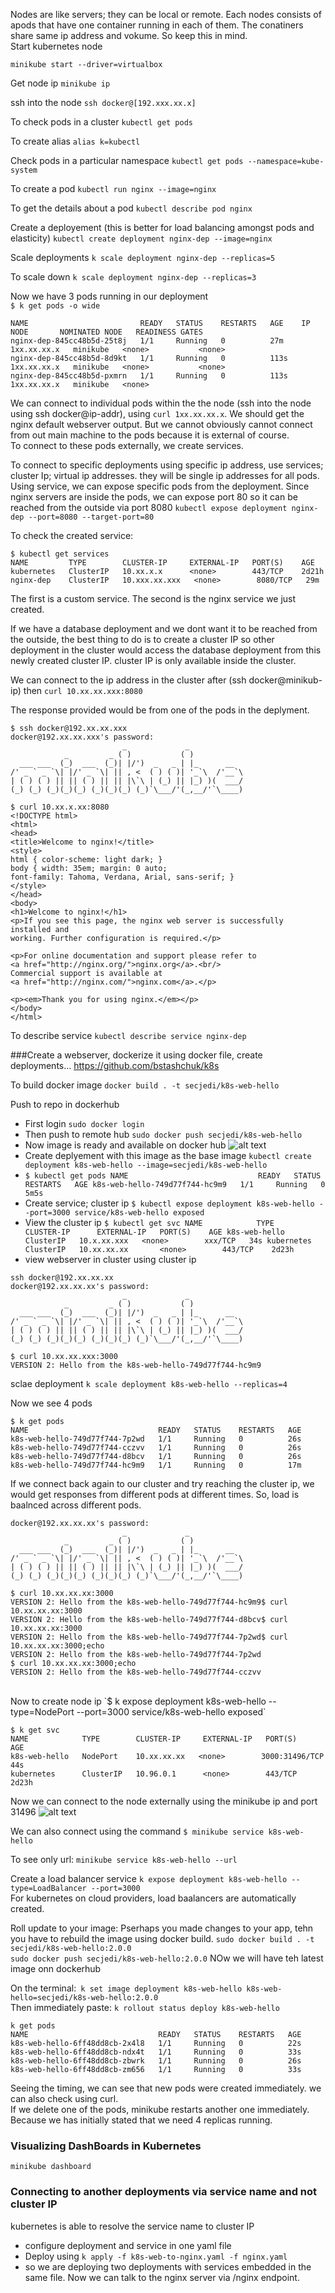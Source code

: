Nodes are like servers; they can be local or remote.
Each nodes consists of apods that have one container running in each of them. The conatiners share same ip address and vokume. So keep this in mind. <br />
Start kubernetes node <br />

`minikube start --driver=virtualbox`

Get node ip
`minikube ip`

ssh into the node
`ssh docker@[192.xxx.xx.x]`

To check pods in a cluster
`kubectl get pods`

To create alias `alias k=kubectl`

Check pods in a particular namespace
`kubectl get pods --namespace=kube-system`

To create a pod
`kubectl run nginx --image=nginx`

To get the details about a pod
`kubectl describe pod nginx`

Create a deployement (this is better for load balancing amongst pods and elasticity)
`kubectl create deployment nginx-dep --image=nginx`

Scale deployments 
`k scale deployment nginx-dep --replicas=5`

To scale down
`k scale deployment nginx-dep --replicas=3`

Now we have 3 pods running in our deployment <br />
`$ k get pods -o wide`
````
NAME                         READY   STATUS    RESTARTS   AGE    IP           NODE       NOMINATED NODE   READINESS GATES
nginx-dep-845cc48b5d-25t8j   1/1     Running   0          27m    1xx.xx.xx.x   minikube   <none>           <none>
nginx-dep-845cc48b5d-8d9kt   1/1     Running   0          113s   1xx.xx.xx.x   minikube   <none>           <none>
nginx-dep-845cc48b5d-pxmrn   1/1     Running   0          113s   1xx.xx.xx.x   minikube   <none> 
````

We can connect to individual pods within the the node (ssh into the node using ssh docker@ip-addr), using 
`curl 1xx.xx.xx.x`. We should get the nginx default webserver output.
But we cannot obviously cannot connect from out main machine to the pods because it is external of course. <br />
To connect to these pods externally, we create services.


To connect to specific deployments using specific ip address, use services; cluster Ip; virtual ip addresses. they  will be single ip addresses for all pods.
Using service, we can expose specific pods from the deployment. Since nginx servers are inside the pods, we can expose port 80 so it can be reached from the outside via port 8080 `kubectl expose deployment nginx-dep --port=8080 --target-port=80`

To check the created service: <br />
```
$ kubectl get services
NAME         TYPE        CLUSTER-IP     EXTERNAL-IP   PORT(S)    AGE
kubernetes   ClusterIP   10.xx.x.x      <none>        443/TCP    2d21h
nginx-dep    ClusterIP   10.xxx.xx.xxx   <none>        8080/TCP   29m
```
The first is a custom service. The second is the nginx service we just created.

If we have a database deployment and we dont want it to be reached from the outside, the best thing to do is to create a cluster IP so other deployment in the cluster would access the database deployment from this newly created cluster IP. cluster IP is only available inside the cluster. <br />

We can connect to the ip address in the cluster after (ssh docker@minikub-ip) then `curl 10.xx.xx.xxx:8080`

The response provided would be from one of the pods in the deplyment.

```
$ ssh docker@192.xx.xx.xxx
docker@192.xx.xx.xxx's password: 
                         _             _            
            _         _ ( )           ( )           
  ___ ___  (_)  ___  (_)| |/')  _   _ | |_      __  
/' _ ` _ `\| |/' _ `\| || , <  ( ) ( )| '_`\  /'__`\
| ( ) ( ) || || ( ) || || |\`\ | (_) || |_) )(  ___/
(_) (_) (_)(_)(_) (_)(_)(_) (_)`\___/'(_,__/'`\____)

$ curl 10.xx.x.xx:8080
<!DOCTYPE html>
<html>
<head>
<title>Welcome to nginx!</title>
<style>
html { color-scheme: light dark; }
body { width: 35em; margin: 0 auto;
font-family: Tahoma, Verdana, Arial, sans-serif; }
</style>
</head>
<body>
<h1>Welcome to nginx!</h1>
<p>If you see this page, the nginx web server is successfully installed and
working. Further configuration is required.</p>

<p>For online documentation and support please refer to
<a href="http://nginx.org/">nginx.org</a>.<br/>
Commercial support is available at
<a href="http://nginx.com/">nginx.com</a>.</p>

<p><em>Thank you for using nginx.</em></p>
</body>
</html>
```
To describe service `kubectl describe service nginx-dep`

###Create a webserver, dockerize it using docker file, create deployments...
https://github.com/bstashchuk/k8s

To build docker image
`docker build . -t secjedi/k8s-web-hello`

Push to repo in dockerhub
- First login `sudo docker login`
- Then push to remote hub `sudo docker push secjedi/k8s-web-hello`
- Now image is ready and available on docker hub ![alt text](https://github.com/secjedi/CyberDefense/blob/main/Images/zerologon/docker.png)
- Create deplyement with this image as the base image `kubectl create deployment k8s-web-hello --image=secjedi/k8s-web-hello`
- `$ kubectl get pods
NAME                             READY   STATUS    RESTARTS   AGE
k8s-web-hello-749d77f744-hc9m9   1/1     Running   0          5m5s`
- Create service; cluster ip `$ kubectl expose deployment k8s-web-hello --port=3000
service/k8s-web-hello exposed`
- View the cluster ip `$ kubectl get svc
NAME            TYPE        CLUSTER-IP      EXTERNAL-IP   PORT(S)    AGE
k8s-web-hello   ClusterIP   10.x.xx.xxx   <none>        xxx/TCP   34s
kubernetes      ClusterIP   10.xx.xx.xx       <none>        443/TCP    2d23h`
- view webserver in cluster using cluster ip <br />
```
ssh docker@192.xx.xx.xx
docker@192.xx.xx.xx's password: 
                         _             _            
            _         _ ( )           ( )           
  ___ ___  (_)  ___  (_)| |/')  _   _ | |_      __  
/' _ ` _ `\| |/' _ `\| || , <  ( ) ( )| '_`\  /'__`\
| ( ) ( ) || || ( ) || || |\`\ | (_) || |_) )(  ___/
(_) (_) (_)(_)(_) (_)(_)(_) (_)`\___/'(_,__/'`\____)

$ curl 10.xx.xx.xxx:3000
VERSION 2: Hello from the k8s-web-hello-749d77f744-hc9m9
```
sclae deployment `k scale deployment k8s-web-hello --replicas=4`

Now we see 4 pods
```
$ k get pods
NAME                             READY   STATUS    RESTARTS   AGE
k8s-web-hello-749d77f744-7p2wd   1/1     Running   0          26s
k8s-web-hello-749d77f744-cczvv   1/1     Running   0          26s
k8s-web-hello-749d77f744-d8bcv   1/1     Running   0          26s
k8s-web-hello-749d77f744-hc9m9   1/1     Running   0          17m
```
If we connect back again to our cluster and try reaching the cluster ip, we would get responses from different pods at different times. So, load is baalnced across different pods.  <br/>
```
docker@192.xx.xx.xx's password: 
                         _             _            
            _         _ ( )           ( )           
  ___ ___  (_)  ___  (_)| |/')  _   _ | |_      __  
/' _ ` _ `\| |/' _ `\| || , <  ( ) ( )| '_`\  /'__`\
| ( ) ( ) || || ( ) || || |\`\ | (_) || |_) )(  ___/
(_) (_) (_)(_)(_) (_)(_)(_) (_)`\___/'(_,__/'`\____)

$ curl 10.xx.xx.xx:3000
VERSION 2: Hello from the k8s-web-hello-749d77f744-hc9m9$ curl 10.xx.xx.xx:3000
VERSION 2: Hello from the k8s-web-hello-749d77f744-d8bcv$ curl 10.xx.xx.xx:3000
VERSION 2: Hello from the k8s-web-hello-749d77f744-7p2wd$ curl 10.xx.xx.xx:3000;echo
VERSION 2: Hello from the k8s-web-hello-749d77f744-7p2wd
$ curl 10.xx.xx.xx:3000;echo
VERSION 2: Hello from the k8s-web-hello-749d77f744-cczvv
```
<br />
Now to create node ip `$ k expose deployment k8s-web-hello --type=NodePort --port=3000
service/k8s-web-hello exposed`

```
$ k get svc
NAME            TYPE        CLUSTER-IP     EXTERNAL-IP   PORT(S)          AGE
k8s-web-hello   NodePort    10.xx.xx.xx   <none>        3000:31496/TCP   44s
kubernetes      ClusterIP   10.96.0.1      <none>        443/TCP          2d23h
```
Now we can connect to the node externally using the minikube ip and port 31496
![alt text](https://github.com/secjedi/CyberDefense/blob/main/Images/zerologon/connect.png) <br />


We can also connect using the command `$ minikube service k8s-web-hello`

To see only url: `minikube service k8s-web-hello --url`

Create a load balancer service `k expose deployment k8s-web-hello --type=LoadBalancer --port=3000` <br />
For kubernetes on cloud providers, load baalancers are automatically created.

Roll update to your image: Pserhaps you made changes to your app, tehn you have to rebuild the image using docker build.
`sudo docker build . -t secjedi/k8s-web-hello:2.0.0`
<br />
`sudo docker push secjedi/k8s-web-hello:2.0.0`
NOw we will have teh latest image onn dockerhub <br />

On the terminal:` k set image deployment k8s-web-hello k8s-web-hello=secjedi/k8s-web-hello:2.0.0` <br />
Then immediately paste:
`k rollout status deploy k8s-web-hello` <br />
```
k get pods
NAME                             READY   STATUS    RESTARTS   AGE
k8s-web-hello-6ff48dd8cb-2x4l8   1/1     Running   0          22s
k8s-web-hello-6ff48dd8cb-ndx4t   1/1     Running   0          33s
k8s-web-hello-6ff48dd8cb-zbwrk   1/1     Running   0          26s
k8s-web-hello-6ff48dd8cb-zm656   1/1     Running   0          33s

```
Seeing the timing, we can see that new pods were created immediately. we can also check using curl. <br />
If we delete one of the pods, minikube restarts another one immediately. Because we has initially stated that we need 4 replicas running.


### Visualizing DashBoards in Kubernetes
`minikube dashboard`


### Connecting to another deployments via service name and not cluster IP
kubernetes is able to resolve the service name to cluster IP <br />
- configure deployment and service in one yaml file
- Deploy using `k apply -f k8s-web-to-nginx.yaml -f nginx.yaml`
- so we are deploying two deployments with services embedded in the same file. Now we can talk to the nginx server via /nginx endpoint.








